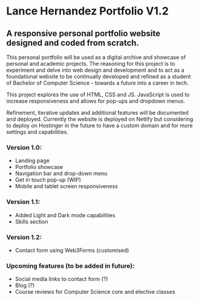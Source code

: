 # Lance Hernandez Portfolio V1.2

## A responsive personal portfolio website designed and coded from scratch.

This personal portfolio will be used as a digital archive and showcase of personal and academic projects. The reasoning for this project is to experiment and delve into web design and development and to act as a foundational website to be continually developed and refined as a student of Bachelor of Computer Science - towards a future into a career in tech.

This project explores the use of HTML, CSS and JS. JavaScript is used to increase responsiveness and allows for pop-ups and dropdown menus.

Refinement, iterative updates and additional features will be documented and deployed. Currently the website is deployed on Netlify but considering to deploy on Hostinger in the future to have a custom domain and for more settings and capabilities.

### Version 1.0:
- Landing page
- Portfolio showcase
- Navigation bar and drop-down menu
- Get in touch pop-up (WIP)
- Mobile and tablet screen responsiveness

### Version 1.1:
- Added Light and Dark mode capabilities
- Skills section

### Version 1.2:
- Contact form using Web3Forms (customised)

### Upcoming features (to be added in future):
- Social media links to contact form (?)
- Blog (?)
- Course reviews for Computer Science core and elective classes
